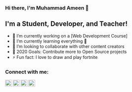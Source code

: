 ### Hi there, I'm Muhammad Ameen 👋

## I'm a Student, Developer, and Teacher!

- 🔭 I’m currently working on a [Web Development Course]
- 🌱 I’m currently learning everything 🤣
- 👯 I’m looking to collaborate with other content creators
- 🥅 2020 Goals: Contribute more to Open Source projects
- ⚡ Fun fact: I love to draw and play fortnite

### Connect with me:

[<img align="left" alt="codeSTACKr | YouTube" width="22px" src="https://cdn.jsdelivr.net/npm/simple-icons@v3/icons/youtube.svg" />][youtube]
[<img align="left" alt="codeSTACKr | Twitter" width="22px" src="https://cdn.jsdelivr.net/npm/simple-icons@v3/icons/twitter.svg" />][twitter]
[<img align="left" alt="codeSTACKr | LinkedIn" width="22px" src="https://cdn.jsdelivr.net/npm/simple-icons@v3/icons/linkedin.svg" />][linkedin]
[<img align="left" alt="codeSTACKr | Instagram" width="22px" src="https://cdn.jsdelivr.net/npm/simple-icons@v3/icons/instagram.svg" />][instagram]

<br />

[twitter]: https://twitter.com/M_Ameen_Akbar
[youtube]: https://www.youtube.com/channel/UC8zcsdIpuFHcGJouoJ399Dw?view_as=subscriber
[instagram]: https://www.instagram.com/m.ameenakbar/
[linkedin]: https://www.linkedin.com/in/m-ameen-akbar-286822177/
